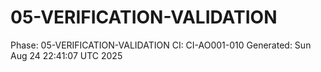 # 05-VERIFICATION-VALIDATION
Phase: 05-VERIFICATION-VALIDATION
CI: CI-AO001-010
Generated: Sun Aug 24 22:41:07 UTC 2025
